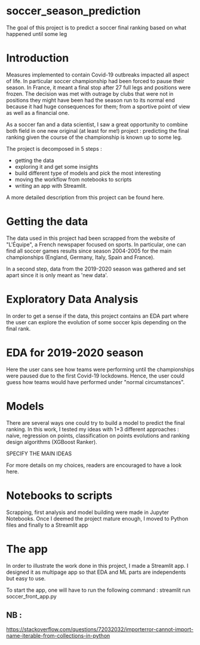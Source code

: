 # soccer_season_prediction
The goal of this project is to predict a soccer final ranking based on what happened until some leg

# Introduction

Measures implemented to contain Covid-19 outbreaks impacted all aspect of life. In particular soccer championship had been forced to pause their season. In France, it meant a final stop after 27 full legs and positions were frozen. The decision was met with outrage by clubs that were not in positions they might have been had the season run to its normal end because it had huge consequences for them; from a sportive point of view as well as a financial one.

As a soccer fan and a data scientist, I saw a great opportunity to combine both field in one new original (at least for me!) project : predicting the final ranking given the course of the championship is known up to some leg.

The project is decomposed in 5 steps :
- getting the data
- exploring it and get some insights
- build different type of models and pick the most interesting
- moving the workflow from notebooks to scripts 
- writing an app with Streamlit.

A more detailed description from this project can be found here.

# Getting the data

The data used in this project had been scrapped from the website of "L'Équipe", a French newspaper focused on sports.
In particular, one can find all soccer games results since season 2004-2005 for the main championships
(England, Germany, Italy, Spain and France).

In a second step, data from the 2019-2020 season was gathered and set apart since it is only meant as 'new data'.

# Exploratory Data Analysis

In order to get a sense if the data, this project contains an EDA part where the user can explore the 
evolution of some soccer kpis depending on the final rank.

# EDA for 2019-2020 season

Here the user cans see how teams were performing until the championships were paused due to the first Covid-19 
lockdowns. Hence, the user could guess how teams would have performed under "normal circumstances".

# Models
There are several ways one could try to build a model to predict the final ranking. In this work, I tested my ideas
with 1+3 different approaches : naive, regression on points, classification on points evolutions and ranking design 
algorithms (XGBoost Ranker).

SPECIFY THE MAIN IDEAS

For more details on my choices, readers are encouraged to have a look here.

# Notebooks to scripts
Scrapping, first analysis and model building were made in Jupyter Notebooks. Once I deemed the project mature enough, I 
moved to Python files and finally to a Streamlit app 

# The app
In order to illustrate the work done in this project, I made a Streamlit app. I designed it as multipage app
so that EDA and ML parts are independents but easy to use.

To start the app, one will have to run the following command : streamlit run soccer_front_app.py


## NB : 
https://stackoverflow.com/questions/72032032/importerror-cannot-import-name-iterable-from-collections-in-python